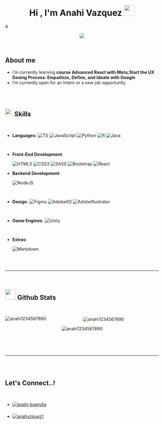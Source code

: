 <h1 align="center"><b>Hi , I'm Anahi Vazquez </b><img src="https://media.giphy.com/media/hvRJCLFzcasrR4ia7z/giphy.gif" width="35"></h1>
<!--  -->A

<p align="center">
  <a href="https://github.com/DenverCoder1/readme-typing-svg"><img src="https://readme-typing-svg.herokuapp.com?font=Time+New+Roman&color=cyan&size=25&center=true&vCenter=true&width=600&height=100&lines=Front-End+Developer,;UI/UX+Designer;"></a>
</p>

<br>

## **About me**

- I’m currently learning **course Advanced React with Meta,Start the UX Desing Process: Empathize, Define, and Ideate with Google**
- I’m currently open for an Intern or a new job opportunity

<br><br>

## <img src="https://media2.giphy.com/media/QssGEmpkyEOhBCb7e1/giphy.gif?cid=ecf05e47a0n3gi1bfqntqmob8g9aid1oyj2wr3ds3mg700bl&rid=giphy.gif" width ="25"><b> Skills</b>

<br>

<p align="center">

- **Languages**:
  ![TS](https://img.shields.io/badge/TypeScript%20-%232370ED.svg?style=for-the-badge&logo=typescript&logoColor=white)
  ![JavaScript](https://img.shields.io/badge/JavaScript%20-%23F7DF1E.svg?style=for-the-badge&logo=javascript&logoColor=black)
  ![Python](https://img.shields.io/badge/Python%20-%2314354C.svg?style=for-the-badge&logo=python&logoColor=white)
  ![R](https://img.shields.io/badge/R-276DC3?style=for-the-badge&logo=r&logoColor=white)
  ![Java](https://img.shields.io/badge/Java-ED8B00?style=for-the-badge&logo=openjdk&logoColor=white)

  <br>

- **Front-End Development**:

  ![HTML5](https://img.shields.io/badge/HTML5%20-%23E34F26.svg?style=for-the-badge&logo=html5&logoColor=white)
  ![CSS3](https://img.shields.io/badge/CSS%20-%231572B6.svg?style=for-the-badge&logo=css3&logoColor=white)
  ![SASS](https://img.shields.io/badge/SASS-hotpink.svg?style=for-the-badge&logo=SASS&logoColor=white)
  ![Bootstrap](https://img.shields.io/badge/Bootstrap%20-712CF9.svg?style=for-the-badge&logo=bootstrap&logoColor=white)
  ![React](https://img.shields.io/badge/react-%2320232a.svg?style=for-the-badge&logo=react&logoColor=%2361DAFB) 
  <br>

- **Backend Development**:

  ![NodeJS](https://img.shields.io/badge/node.js-6DA55F?style=for-the-badge&logo=node.js&logoColor=white)

  <br>

- **Design**:
  ![Figma](https://img.shields.io/badge/figma-%23F24E1E.svg?style=for-the-badge&logo=figma&logoColor=white)
  ![AdobeXD](https://img.shields.io/badge/Adobe%20XD%20-610A39.svg?style=for-the-badge&logo=adobexd&logoColor=white)
  ![AdobeIllustrator](https://img.shields.io/badge/Adobe%20Illustrator%20-610A39.svg?style=for-the-badge&logo=adobeillustrator&logoColor=white)

  <br>

- **Game Engines**:
  ![Unity](https://img.shields.io/badge/Unity-100000?style=for-the-badge&logo=unity&logoColor=white)

  <br>

- **Extras**:

  ![Markdown](https://img.shields.io/badge/markdown-%23000000.svg?style=for-the-badge&logo=markdown&logoColor=white)

</p>

<br>
<br>

---

<br>

## <img src="https://media.giphy.com/media/iY8CRBdQXODJSCERIr/giphy.gif" width="35"><b> Github Stats </b>

<br>

<div align="center">
    <p><img align="left" src="https://github-readme-stats.vercel.app/api/top-langs?username=anahi1234567890&show_icons=true&locale=en&layout=compact" alt="anahi1234567890" /></p>
    <p>&nbsp;<img align="center" src="https://github-readme-stats.vercel.app/api?username=anahi1234567890&show_icons=true&locale=en" alt="anahi1234567890" /></p>
    <p><img align="center" src="https://github-readme-streak-stats.herokuapp.com/?user=anahi1234567890&" alt="anahi1234567890" /></p>
</div>

<br>
<br>
<br>

---

<br>
<br>

## <b> Let's Connect..!</b>

<br>
<div align='left'>

<ul>

<li>
<a href="https://linkedin.com/in/anahi-buendia" target="_blank">
<img src="https://img.shields.io/badge/linkedin:  anahibuendia-%2300acee.svg?color=405DE6&style=for-the-badge&logo=linkedin&logoColor=white" alt=anahi-buendia style="margin-bottom: 5px;"/>
</a>
</li>

<br>

<li>
<a href="https://www.behance.net/anahvzquez1" target="_blank">
<img src="https://img.shields.io/badge/behance:%20%20anahibuendia-%2300acee.svg?color=000000&style=for-the-badge&logo=behance&logoColor=white" alt=anahvzquez1 style="margin-bottom: 5px;"/>
</a>
</li>

</ul>
</div>
